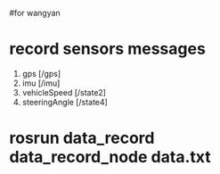 #for wangyan 

# record sensors messages
1. gps  [/gps]
2. imu	[/imu]
3. vehicleSpeed [/state2]
4. steeringAngle [/state4]

# rosrun data_record data_record_node data.txt
